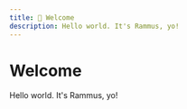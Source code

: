 ```yaml
---
title: 👋 Welcome
description: Hello world. It's Rammus, yo!
---
```


# Welcome

Hello world. It's Rammus, yo!
